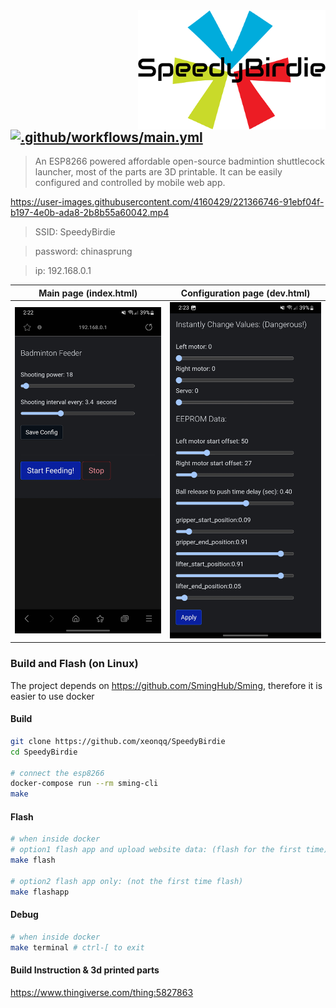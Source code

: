 <img src="pics/speedybirdie_logo_small.png" align="right" />

## [![.github/workflows/main.yml](https://github.com/xeonqq/SpeedyBirdie/actions/workflows/main.yml/badge.svg)](https://github.com/xeonqq/SpeedyBirdie/actions/workflows/main.yml)
> An ESP8266 powered affordable open-source badmintion shuttlecock launcher, most of the parts are 3D printable. 
> It can be easily configured and controlled by mobile web app.


https://user-images.githubusercontent.com/4160429/221366746-91ebf04f-b197-4e0b-ada8-2b8b55a60042.mp4


> SSID: SpeedyBirdie

> password: chinasprung

> ip: 192.168.0.1

Main page (index.html)     |  Configuration page (dev.html)
:-------------------------:|:-------------------------:
![](pics/phone1.jpg)  |  ![](pics/phone2.jpg)

### Build and Flash (on Linux)
The project depends on https://github.com/SmingHub/Sming, therefore it is easier to use docker

#### Build
```bash
git clone https://github.com/xeonqq/SpeedyBirdie
cd SpeedyBirdie

# connect the esp8266 
docker-compose run --rm sming-cli
make
```

#### Flash
```bash
# when inside docker
# option1 flash app and upload website data: (flash for the first time)
make flash 

# option2 flash app only: (not the first time flash)
make flashapp
```

#### Debug
```bash
# when inside docker
make terminal # ctrl-[ to exit
```

#### Build Instruction & 3d printed parts
https://www.thingiverse.com/thing:5827863
